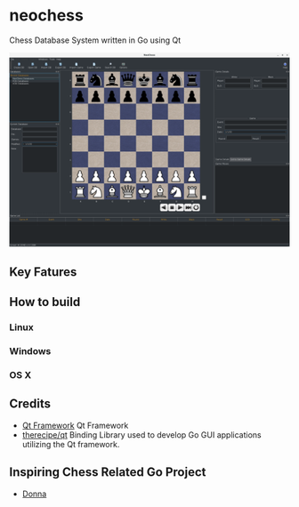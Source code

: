 # neochess
Chess Database System written in Go using Qt

![Early Prototype](/screenshots/EarlyProtoType.png?raw=true "Early Prototype")

## Key Fatures

## How to build

### Linux

### Windows

### OS X

## Credits

- [Qt Framework](https://www.qt.io/) Qt Framework
- [therecipe/qt](https://github.com/therecipe/qt/) Binding Library used to develop Go GUI applications utilizing the Qt framework.

## Inspiring Chess Related Go Project

- [Donna](https://github.com/michaeldv/donna)

